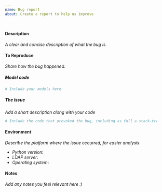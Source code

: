 ```yaml
---
name: Bug report
about: Create a report to help us improve

---
```


#### Description
*A clear and concise description of what the bug is.*

#### To Reproduce
*Share how the bug happened:*

##### Model code
```python
# Include your models here
```

##### The issue
*Add a short description along with your code*

```python
# Include the code that provoked the bug, including as full a stack-trace as possible
```

#### Environment
*Describe the platform where the issue occurred, for easier analysis*

- *Python version*:
- *LDAP server*:
- *Operating system*:

#### Notes
*Add any notes you feel relevant here :)*
